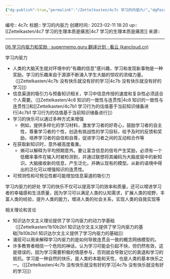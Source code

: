 ```yaml
---
{"dg-publish":true,"permalink":"/Zettelkasten/4c7c 学习的内驱力/","dgPassFrontmatter":true}
---
```


编号:: 4c7c
标题:: 学习的内驱力
创建时间:: 2023-02-11 18:20
up:: [[Zettelkasten/4c7 学习的生理本质是痛苦\|4c7 学习的生理本质是痛苦]]
来源:: 

---
[06.学习内驱力和奖励 · supermemo.guru 翻译计划 · 看云 (kancloud.cn)](https://www.kancloud.cn/ankigaokao/supermemo-guru-cn/1895485#610_Knowledge_valuation_network_268)

学习内驱力
- 人类的大脑天生就对环境中的“有趣的信息"感兴趣，学习和发现新事物是一种奖励。学习的乐趣来自于源源不断涌入学生大脑的惊叹的浓缩力量。（[[Zettelkasten/4c7b 没有快乐就没有好的学习\|4c7b 没有快乐就没有好的学习]]）
-  信息渠道的吸引力与预备知识相关，学习中信息传授的速度和复杂性必须适合个人需要。（[[Zettelkasten/4c8 知识的一致性与连贯性\|4c8 知识的一致性与连贯性]]和[[Zettelkasten/4c7b1 学习行为的估值基于当前知识储备进行\|4c7b1 学习行为的估值基于当前知识储备进行]]）
- 学习的快乐可以通过多种方式来增强
	- 例如，提供多样化的学习材料，激发学习者的好奇心，鼓励学习者的自主性，尊重学习者的个性，创造有挑战性的学习目标，给予及时的反馈和奖励，培养学习者的自信和自尊，促进学习者之间的互动和合作等
- 在获取新知识时，意外被高度看重。
	- 熵可以解释为平均预期意外。要让富含信息的信号产生奖励，必须有一个低概率事件在输入时被检测到，并通过联想将其编码为大脑皮层中的新知识。大脑接收新的信息，产生泛化，并确认现有的模型。从新的语境中得出的泛化可以增强知识的连贯性。
- 可预测性和可预见性都可能增加信息渠道的吸引力

学习内驱力的好处
学习的快乐不仅可以提高学习的效率和质量，还可以增进学习者的幸福感和生活质量，因为学习可以满足人类的认知需求，扩展人类的视野，丰富人类的经验，提升人类的能力，增进人类的社会关系，实现人类的自我实现等

相关理论和言论
- 知识达尔文主义理论提供了学习内驱力的动力学基础（[[Zettelkasten/1b10b2b1 知识达尔文主义提供了学习内驱力的基础\|1b10b2b1 知识达尔文主义提供了学习内驱力的基础]]）
- 涌现可以用来解释学习内驱力的是如何导致连贯且一致的概念网络模型的。
- 许多教育者相信一个危险的神话，认为学习可能会引起不快，但仍然有效，这是错误的，因为学习需要积极的情感参与，否则就会导致记忆的衰退和学习的抵抗。学习是一种自然的快乐，是人类的本能和天性，也是人类的基本快乐之一。（[[Zettelkasten/4c7b 没有快乐就没有好的学习\|4c7b 没有快乐就没有好的学习]]）


